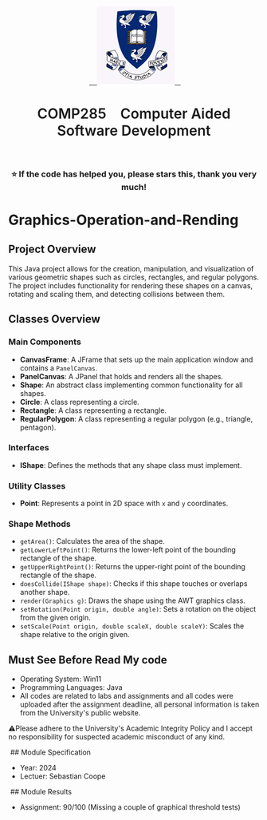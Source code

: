 <p align="center">
  <a href="https://www.liverpool.ac.uk/" target="blank">
    <img src="Liverpool_logo.png" alt="Logo" width="156" height="156">
  </a>
 <h1 align="center" style="font-weight: 600">COMP285    Computer Aided Software Development</h1>
 <h3 align="center" backgroundcolor="red">⭐ If the code has helped you, please stars this, thank you very much!</h3>

# Graphics-Operation-and-Rending

## Project Overview

This Java project allows for the creation, manipulation, and visualization of various geometric shapes such as circles, rectangles, and regular polygons. The project includes functionality for rendering these shapes on a canvas, rotating and scaling them, and detecting collisions between them.


## Classes Overview

### Main Components

- **CanvasFrame**: A JFrame that sets up the main application window and contains a `PanelCanvas`.
- **PanelCanvas**: A JPanel that holds and renders all the shapes.
- **Shape**: An abstract class implementing common functionality for all shapes.
- **Circle**: A class representing a circle.
- **Rectangle**: A class representing a rectangle.
- **RegularPolygon**: A class representing a regular polygon (e.g., triangle, pentagon).

### Interfaces

- **IShape**: Defines the methods that any shape class must implement.

### Utility Classes

- **Point**: Represents a point in 2D space with `x` and `y` coordinates.

### Shape Methods

- `getArea()`: Calculates the area of the shape.
- `getLowerLeftPoint()`: Returns the lower-left point of the bounding rectangle of the shape.
- `getUpperRightPoint()`: Returns the upper-right point of the bounding rectangle of the shape.
- `doesCollide(IShape shape)`: Checks if this shape touches or overlaps another shape.
- `render(Graphics g)`: Draws the shape using the AWT graphics class.
- `setRotation(Point origin, double angle)`: Sets a rotation on the object from the given origin.
- `setScale(Point origin, double scaleX, double scaleY)`: Scales the shape relative to the origin given.


## Must See Before Read My code
* Operating System: Win11
* Programming Languages: Java
* All codes are related to labs and assignments and all codes were uploaded after the assignment deadline, all personal information is taken from the University's public website.

⚠Please adhere to the University's Academic Integrity Policy and I accept no responsibility for suspected academic misconduct of any kind.

 ## Module Specification
* Year: 2024
* Lectuer: Sebastian Coope

 ## Module Results
* Assignment: 90/100 (Missing a couple of graphical threshold tests)
